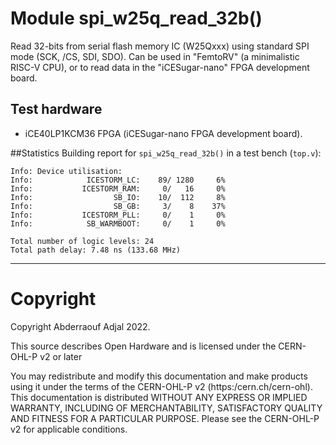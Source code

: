# Module spi_w25q_read_32b()
Read 32-bits from serial flash memory IC (W25Qxxx) using standard SPI mode (SCK, /CS, SDI, SDO).
Can be used in "FemtoRV" (a minimalistic RISC-V CPU), or to read data in the "iCESugar-nano" FPGA development board.

## Test hardware
- iCE40LP1KCM36 FPGA (iCESugar-nano FPGA development board).

##Statistics
Building report for `spi_w25q_read_32b()` in a test bench (`top.v`):

```
Info: Device utilisation:
Info: 	         ICESTORM_LC:    89/ 1280     6%
Info: 	        ICESTORM_RAM:     0/   16     0%
Info: 	               SB_IO:    10/  112     8%
Info: 	               SB_GB:     3/    8    37%
Info: 	        ICESTORM_PLL:     0/    1     0%
Info: 	         SB_WARMBOOT:     0/    1     0%

Total number of logic levels: 24
Total path delay: 7.48 ns (133.68 MHz)
```

---
# Copyright

Copyright Abderraouf Adjal 2022.

This source describes Open Hardware and is licensed under the CERN-OHL-P v2 or later

You may redistribute and modify this documentation and make products using it under the terms of the CERN-OHL-P v2 (https:/cern.ch/cern-ohl).
This documentation is distributed WITHOUT ANY EXPRESS OR IMPLIED WARRANTY, INCLUDING OF MERCHANTABILITY, SATISFACTORY QUALITY AND FITNESS FOR A PARTICULAR PURPOSE. Please see the CERN-OHL-P v2 for applicable conditions.

